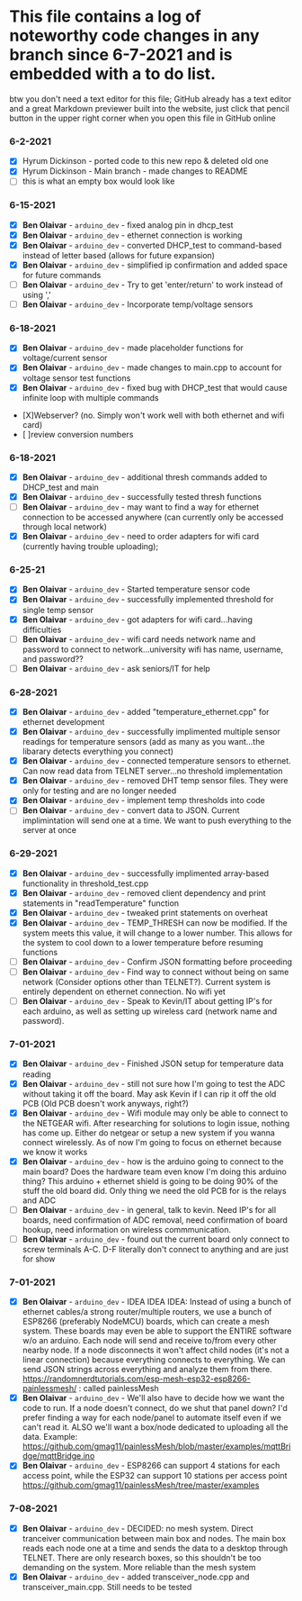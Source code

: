 # This file contains a log of noteworthy code changes in any branch since 6-7-2021 and is embedded with a to do list.
btw you don't need a text editor for this file; GitHub already has a text editor and a great Markdown previewer built into the website,
just click that pencil button in the upper right corner when you open this file in GitHub online

### 6-2-2021
- [X] Hyrum Dickinson - ported code to this new repo & deleted old one
- [X] Hyrum Dickinson - Main branch - made changes to README
- [ ] this is what an empty box would look like

### 6-15-2021
- [X] **Ben Olaivar** - `arduino_dev` - fixed analog pin in dhcp_test
- [X] **Ben Olaivar** - `arduino_dev` - ethernet connection is working
- [X] **Ben Olaivar** - `arduino_dev` - converted DHCP_test to command-based instead of letter based (allows for future expansion)
- [X] **Ben Olaivar** - `arduino_dev` - simplified ip confirmation and added space for future commands
- [ ] **Ben Olaivar** - `arduino_dev` - Try to get 'enter/return' to work instead of using ','
- [ ] **Ben Olaivar** - `arduino_dev` - Incorporate temp/voltage sensors

### 6-18-2021
- [X] **Ben Olaivar** - `arduino_dev` - made placeholder functions for voltage/current sensor
- [X] **Ben Olaivar** - `arduino_dev` - made changes to main.cpp to account for voltage sensor test functions
- [X] **Ben Olaivar** - `arduino_dev` - fixed bug with DHCP_test that would cause infinite loop with multiple commands
- [X]Webserver? (no. Simply won't work well with both ethernet and wifi card)
- [ ]review conversion numbers

### 6-18-2021
- [X] **Ben Olaivar** - `arduino_dev` - additional thresh commands added to DHCP_test and main
- [X] **Ben Olaivar** - `arduino_dev` - successfully tested thresh functions
- [ ] **Ben Olaivar** - `arduino_dev` - may want to find a way for ethernet connection to be accessed anywhere (can currently only be accessed through local network)
- [X] **Ben Olaivar** - `arduino_dev` - need to order adapters for wifi card (currently having trouble uploading);

### 6-25-21
- [X] **Ben Olaivar** - `arduino_dev` - Started temperature sensor code
- [X] **Ben Olaivar** - `arduino_dev` - successfully implemented threshold for single temp sensor
- [X] **Ben Olaivar** - `arduino_dev` - got adapters for wifi card...having difficulties
- [ ] **Ben Olaivar** - `arduino_dev` - wifi card needs network name and password to connect to network...university wifi has name, username, and password??
- [ ] **Ben Olaivar** - `arduino_dev` - ask seniors/IT for help

### 6-28-2021
- [X] **Ben Olaivar** - `arduino_dev` - added "temperature_ethernet.cpp" for ethernet development
- [X] **Ben Olaivar** - `arduino_dev` - successfully implimented multiple sensor readings for temperature sensors (add as many as you want...the libarary detects everything you connect)
- [X] **Ben Olaivar** - `arduino_dev` - connected temperature sensors to ethernet. Can now read data from TELNET server...no threshold implementation
- [X] **Ben Olaivar** - `arduino_dev` - removed DHT temp sensor files. They were only for testing and are no longer needed
- [X] **Ben Olaivar** - `arduino_dev` - implement temp thresholds into code
- [ ] **Ben Olaivar** - `arduino_dev` - convert data to JSON. Current implimintation will send one at a time. We want to push everything to the server at once

### 6-29-2021
- [X] **Ben Olaivar** - `arduino_dev` - successfully implimented array-based functionality in threshold_test.cpp
- [X] **Ben Olaivar** - `arduino_dev` - removed client dependency and print statements in "readTemperature" function
- [X] **Ben Olaivar** - `arduino_dev` - tweaked print statements on overheat
- [X] **Ben Olaivar** - `arduino_dev` - TEMP_THRESH can now be modified. If the system meets this value, it will change to a lower number. This allows for the system to cool down to a lower temperature before resuming functions
- [ ] **Ben Olaivar** - `arduino_dev` - Confirm JSON formatting before proceeding
- [ ] **Ben Olaivar** - `arduino_dev` - Find way to connect without being on same network (Consider options other than TELNET?). Current system is entirely dependent on ethernet connection. No wifi yet
- [ ] **Ben Olaivar** - `arduino_dev` - Speak to Kevin/IT about getting IP's for each arduino, as well as setting up wireless card (network name and password).

### 7-01-2021
- [X] **Ben Olaivar** - `arduino_dev` - Finished JSON setup for temperature data reading
- [X] **Ben Olaivar** - `arduino_dev` - still not sure how I'm going to test the ADC without taking it off the board. May ask Kevin if I can rip it off the old PCB (Old PCB doesn't work anyways, right?)
- [X] **Ben Olaivar** - `arduino_dev` - Wifi module may only be able to connect to the NETGEAR wifi. After researching for solutions to login issue, nothing has come up. Either do netgear or setup a new system if you wanna connect wirelessly. As of now I'm going to focus on ethernet because we know it works
- [X] **Ben Olaivar** - `arduino_dev` - how is the arduino going to connect to the main board? Does the hardware team even know I'm doing this arduino thing? This arduino + ethernet shield is going to be doing 90% of the stuff the old board did. Only thing we need the old PCB for is the relays and ADC
- [ ] **Ben Olaivar** - `arduino_dev` - in general, talk to kevin. Need IP's for all boards, need confirmation of ADC removal, need confirmation of board hookup, need information on wireless commmunication. 
- [ ] **Ben Olaivar** - `arduino_dev` - found out the current board only connect to screw terminals A-C. D-F literally don't connect to anything and are just for show 

### 7-01-2021
- [X] **Ben Olaivar** - `arduino_dev` - IDEA IDEA IDEA: Instead of using a bunch of ethernet cables/a strong router/multiple routers, we use a bunch of ESP8266 (preferably NodeMCU) boards, which can create a mesh system. These boards may even be able to support the ENTIRE software w/o an arduino. Each node will send and receive to/from every other nearby node. If a node disconnects it won't affect child nodes (it's not a linear connection) because everything connects to everything. We can send JSON strings across everything and analyze them from there. https://randomnerdtutorials.com/esp-mesh-esp32-esp8266-painlessmesh/ : called painlessMesh
- [X] **Ben Olaivar** - `arduino_dev` - We'll also have to decide how we want the code to run. If a node doesn't connect, do we shut that panel down? I'd prefer finding a way for each node/panel to automate itself even if we can't read it. ALSO we'll want a box/node dedicated to uploading all the data. Example: https://github.com/gmag11/painlessMesh/blob/master/examples/mqttBridge/mqttBridge.ino
- [X] **Ben Olaivar** - `arduino_dev` - ESP8266 can support 4 stations for each access point, while the ESP32 can support 10 stations per access point
https://github.com/gmag11/painlessMesh/tree/master/examples

### 7-08-2021
- [X] **Ben Olaivar** - `arduino_dev` - DECIDED: no mesh system. Direct tranceiver communication between main box and nodes. The main box reads each node one at a time and sends the data to a desktop through TELNET. There are only research boxes, so this shouldn't be too demanding on the system. More reliable than the mesh system
- [X] **Ben Olaivar** - `arduino_dev` - added transceiver_node.cpp and transceiver_main.cpp. Still needs to be tested
